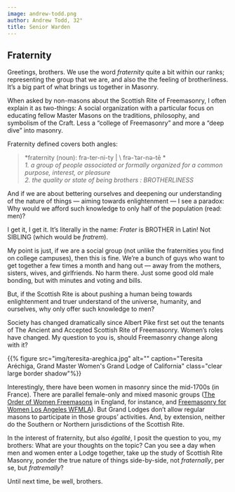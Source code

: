```yaml
---
image: andrew-todd.png
author: Andrew Todd, 32°
title: Senior Warden
---
```


## Fraternity
Greetings, brothers. We use the word _fraternity_ quite a bit within our ranks; representing the group that we are, and also the the feeling of brotherliness. It’s a big part of what brings us together in Masonry.

When asked by non-masons about the Scottish Rite of Freemasonry, I often explain it as two-things: A social organization with a particular focus on educating fellow Master Masons on the traditions, philosophy, and symbolism of the Craft. Less a “college of Freemasonry” and more a “deep dive” into masonry.

Fraternity defined covers both angles:

> *fraternity (noun): fra-ter-ni-ty | \ frə-ˈtər-nə-tē \*  
> *1. a group of people associated or formally organized for a common purpose, interest, or pleasure*  
> *2. the quality or state of being brothers : BROTHERLINESS*  

And if we are about bettering ourselves and deepening our understanding of the nature of things — aiming towards enlightenment — I see a paradox: Why would we afford such knowledge to only half of the population (read: men)?

I get it, I get it. It’s literally in the name: *Frater* is BROTHER in Latin! Not SIBLING (which would be *fratrem*).

My point is just, if we are a social group (not unlike the fraternities you find on college campuses), then this is fine. We’re a bunch of guys who want to get together a few times a month and hang out — away from the mothers, sisters, wives, and girlfriends. No harm there. Just some good old male bonding, but with minutes and voting and bills.

But, if the Scottish Rite is about pushing a human being towards enlightenment and truer understand of the universe, humanity, and ourselves, why only offer such knowledge to men?

Society has changed dramatically since Albert Pike first set out the tenants of The Ancient and Accepted Scottish Rite of Freemasonry. Women’s roles have changed. My question to you is, should Freemasonry change along with it?

{{% figure src="img/teresita-areghica.jpg" alt="" caption="Teresita Aréchiga, Grand Master Women's Grand Lodge of California" class="clear large border shadow"%}}

Interestingly, there have been women in masonry since the mid-1700s (in France). There are parallel female-only and mixed masonic groups ([The Order of Women Freemasons](https://en.wikipedia.org/wiki/Order_of_Women_Freemasons) in England, for instance, and [Freemasonry for Women Los Angeles WFMLA](https://www.wfmla.com)). But Grand Lodges don’t allow regular masons to participate in those groups’ activities. And, by extension, neither do the Southern or Northern jurisdictions of the Scottish Rite.

In the interest of fraternity, but also *égalité*, I posit the question to you, my brothers: What are your thoughts on the topic? Can you see a day when men and women enter a Lodge together, take up the study of Scottish Rite Masonry, ponder the true nature of things side-by-side, not *fraternally*, per se, but *fratremally*?

Until next time, be well, brothers.